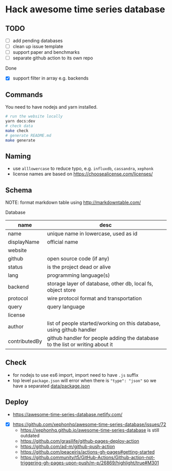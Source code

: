 # Hack awesome time series database

## TODO

- [ ] add pending databases
- [ ] clean up issue template
- [ ] support paper and benchmarks
- [ ] separate github action to its own repo

Done

- [x] support filter in array e.g. backends

## Commands

You need to have nodejs and yarn installed.

```bash
# run the website locally
yarn docs:dev
# check data
make check
# generate README.md
make generate
```

## Naming

- use `alllowercase` to reduce typo, e.g. `influxdb`, `cassandra`, `xephonk`
- license names are based on https://choosealicense.com/licenses/

## Schema

NOTE: format markdown table using http://markdowntable.com/

Database

| name          | desc                                                                          |
|---------------|-------------------------------------------------------------------------------|
| name          | unique name in lowercase, used as id                                          |
| displayName   | official name                                                                 |
| website       |                                                                               |
| github        | open source code (if any)                                                     |
| status        | is the project dead or alive                                                  |
| lang          | programming language(s)                                                       |
| backend       | storage layer of database, other db, local fs, object store                   |
| protocol      | wire protocol format and transportation                                       |
| query         | query language                                                                |
| license       |                                                                               |
| author        | list of people started/working on this database, using github handler         |
| contributedBy | github handler for people adding the database to the list or writing about it |

## Check

- for nodejs to use es6 import, import need to have `.js` suffix
- top level `package.json` will error when there is `"type": "json"` so we have a separated [data/package.json](data/package.json)

## Deploy

- https://awesome-time-series-database.netlify.com/
- [x] https://github.com/xephonhq/awesome-time-series-database/issues/72
  - https://xephonhq.github.io/awesome-time-series-database is still outdated
  - https://github.com/grasilife/github-pages-deploy-action
  - https://github.com/ad-m/github-push-action
  - https://github.com/peaceiris/actions-gh-pages#getting-started
  - https://github.community/t5/GitHub-Actions/Github-action-not-triggering-gh-pages-upon-push/m-p/26869/highlight/true#M301